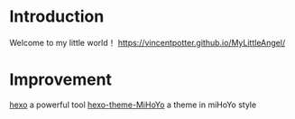 # Introduction
Welcome to my little world！
https://vincentpotter.github.io/MyLittleAngel/

# Improvement
[hexo](https://hexo.io/docs/) a powerful tool
[hexo-theme-MiHoYo](https://github.com/redhat123456/hexo-theme-MiHoYo) a theme in miHoYo style
